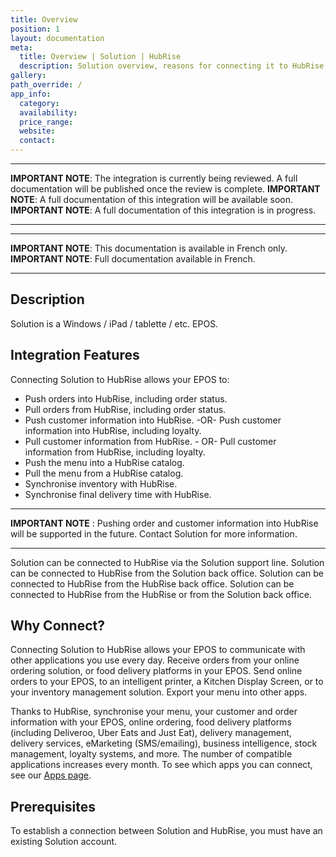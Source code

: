 ```yaml
---
title: Overview
position: 1
layout: documentation
meta:
  title: Overview | Solution | HubRise
  description: Solution overview, reasons for connecting it to HubRise and summary of integrated features. Synchronise data between your EPOS and your apps.
gallery:
path_override: /
app_info:
  category:
  availability:
  price_range:
  website:
  contact:
---
```


---

**IMPORTANT NOTE**: The integration is currently being reviewed. A full documentation will be published once the review is complete.
**IMPORTANT NOTE**: A full documentation of this integration will be available soon.
**IMPORTANT NOTE**: A full documentation of this integration is in progress.

---

---

**IMPORTANT NOTE**:  This documentation is available <Link to="/fr/apps/solution" addLocalePrefix={false}>in French only</Link>.
**IMPORTANT NOTE**: Full documentation available <Link to="/fr/apps/koust" addLocalePrefix={false}>in French</Link>.

---

## Description

Solution is a Windows / iPad / tablette / etc. EPOS.

## Integration Features

Connecting Solution to HubRise allows your EPOS to:

- Push orders into HubRise, including order status.
- Pull orders from HubRise, including order status.
- Push customer information into HubRise. -OR- Push customer information into HubRise, including loyalty.
- Pull customer information from HubRise. - OR- Pull customer information from HubRise, including loyalty.
- Push the menu into a HubRise catalog.
- Pull the menu from a HubRise catalog.
- Synchronise inventory with HubRise.
- Synchronise final delivery time with HubRise.

---

**IMPORTANT NOTE** : Pushing order and customer information into HubRise will be supported in the future. Contact Solution for more information.

---

Solution can be connected to HubRise via the Solution support line.
Solution can be connected to HubRise from the Solution back office.
Solution can be connected to HubRise from the HubRise back office.
Solution can be connected to HubRise from the HubRise or from the Solution back office.

## Why Connect?

Connecting Solution to HubRise allows your EPOS to communicate with other applications you use every day. Receive orders from your online ordering solution, or food delivery platforms in your EPOS. Send online orders to your EPOS, to an intelligent printer, a Kitchen Display Screen, or to your inventory management solution. Export your menu into other apps.

Thanks to HubRise, synchronise your menu, your customer and order information with your EPOS, online ordering, food delivery platforms (including Deliveroo, Uber Eats and Just Eat), delivery management, delivery services, eMarketing (SMS/emailing), business intelligence, stock management, loyalty systems, and more. The number of compatible applications increases every month. To see which apps you can connect, see our [Apps page](/apps).

## Prerequisites

To establish a connection between Solution and HubRise, you must have an existing Solution account.

